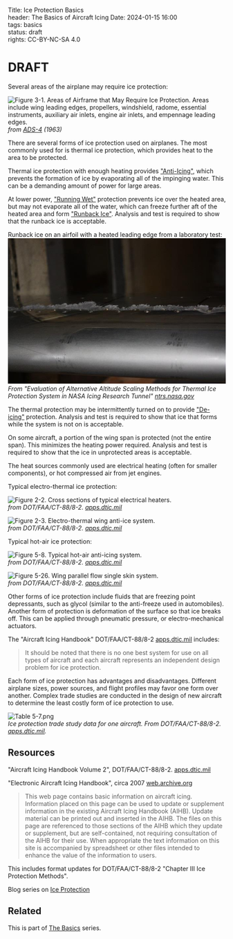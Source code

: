 Title: Ice Protection Basics   
header: The Basics of Aircraft Icing
Date: 2024-01-15 16:00  
tags: basics  
status: draft  
rights: CC-BY-NC-SA 4.0

# DRAFT
 
Several areas of the airplane may require ice protection: 

![Figure 3-1. Areas of Airframe that May Require Ice Protection. 
Areas include wing leading edges, propellers, windshield, radome,
essential instruments, auxiliary air inlets, engine air inlets, 
and empennage leading edges.](/images/ads4/Figure3-1.png)  
_from [ADS-4](https://apps.dtic.mil/sti/citations/AD0608865) (1963)_  

There are several forms of ice protection used on airplanes. 
The most commonly used for is thermal ice protection, 
which provides heat to the area to be protected. 

Thermal ice protection with enough heating provides ["Anti-Icing"]({filename}Nomenclature.md#anti-icing), 
which prevents the formation of ice by evaporating all of the impinging water. 
This can be a demanding amount of power for large areas.  

At lower power, ["Running Wet"]({filename}Nomenclature.md#running-wet) protection prevents ice over the heated area, 
but may not evaporate all of the water, which can freeze further aft of the heated area 
and form ["Runback Ice"]({filename}Nomenclature.md#runback-ice). 
Analysis and test is required to show that the runback ice is acceptable. 

Runback ice on an airfoil with a heated leading edge from a laboratory test:  
![runback nasa.png](..%2Fimages%2Fbasics%2Frunback%20nasa.png)  
_From "Evaluation of Alternative Altitude Scaling Methods for Thermal Ice Protection System in NASA Icing Research Tunnel" [ntrs.nasa.gov](https://ntrs.nasa.gov/citations/20170007301)_  

The thermal protection may be intermittently turned on to provide ["De-icing"]({filename}Nomenclature.md#deicing) protection. 
Analysis and test is required to show that ice that forms while the system is not on is acceptable. 

On some aircraft, a portion of the wing span is protected 
(not the entire span). This minimizes the heating power required. 
Analysis and test is required to show that the ice in unprotected areas is acceptable.

The heat sources commonly used are electrical heating (often for smaller components), 
or hot compressed air from jet engines.  

Typical electro-thermal ice protection:  

![Figure 2-2. Cross sections of typical electrical heaters.](/images%2FFAA%20Handbook%20volume%202%2FFigure%202-2.png)  
_from DOT/FAA/CT-88/8-2. [apps.dtic.mil](https://apps.dtic.mil/sti/pdfs/ADA238040.pdf)_  

![Figure 2-3. Electro-thermal wing anti-ice system.](/images%2FFAA%20Handbook%20volume%202%2FFigure%202-3.png)  
_from DOT/FAA/CT-88/8-2. [apps.dtic.mil](https://apps.dtic.mil/sti/pdfs/ADA238040.pdf)_  

Typical hot-air ice protection:  

![Figure 5-8. Typical hot-air anti-icing system.](/images%2FFAA%20Handbook%20volume%202%2FFigure%205-8.png)  
_from DOT/FAA/CT-88/8-2. [apps.dtic.mil](https://apps.dtic.mil/sti/pdfs/ADA238040.pdf)_  

![Figure 5-26. Wing parallel flow single skin system.](/images%2FFAA%20Handbook%20volume%202%2FFigure%205-26.png)  
_from DOT/FAA/CT-88/8-2. [apps.dtic.mil](https://apps.dtic.mil/sti/pdfs/ADA238040.pdf)_  

Other forms of ice protection include fluids that are freezing point depressants, 
such as glycol (similar to the anti-freeze used in automobiles). 
Another form of protection is deformation of the surface so that ice breaks off. 
This can be applied through pneumatic pressure, or electro-mechanical actuators. 

The "Aircraft Icing Handbook" DOT/FAA/CT-88/8-2  [apps.dtic.mil](https://apps.dtic.mil/sti/pdfs/ADA238040.pdf) includes: 

>It should be noted that there is no one best system for
use on all types of aircraft and each aircraft represents an independent design problem for ice
protection.

Each form of ice protection has advantages and disadvantages. 
Different airplane sizes, power sources, and flight profiles may favor one form 
over another. Complex trade studies are conducted in the design 
of new aircraft to determine the least costly form of ice protection to use. 

![Table 5-7.png](/images%2FFAA%20Handbook%20volume%202%2FTable%205-7.png)  
_Ice protection trade study data for one aircraft. From DOT/FAA/CT-88/8-2. [apps.dtic.mil](https://apps.dtic.mil/sti/pdfs/ADA238040.pdf)._  

## Resources  

"Aircraft Icing Handbook Volume 2", DOT/FAA/CT-88/8-2. [apps.dtic.mil](https://apps.dtic.mil/sti/pdfs/ADA238040.pdf)  

"Electronic Aircraft Icing Handbook", circa 2007 [web.archive.org](https://web.archive.org/web/20070813181929/http://aar400.tc.faa.gov/Programs/FlightSafety/icing/eaihbk.htm)  
>This web page contains basic information on aircraft icing. Information placed on this page can be used to update or supplement information in the existing Aircraft Icing Handbook (AIHB). Update material can be printed out and inserted in the AIHB. The files on this page are referenced to those sections of the AIHB which they update or supplement, but are self-contained, not requiring consultation of the AIHB for their use. When appropriate the text information on this site is accompanied by spreadsheet or other files intended to enhance the value of the information to users.  

This includes format updates for DOT/FAA/CT-88/8-2 "Chapter III Ice Protection Methods". 

Blog series on [Ice Protection]({filename}..%2Fice%20protection.md)  

## Related  

This is part of [The Basics]({filename}basics.md) series.  
 